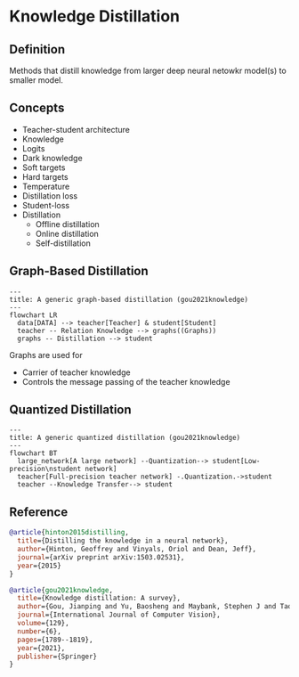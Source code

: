 # Knowledge Distillation

## Definition
Methods that distill knowledge from larger deep neural netowkr model(s) to smaller model.

## Concepts
- Teacher-student architecture
- Knowledge
- Logits
- Dark knowledge
- Soft targets
- Hard targets
- Temperature
- Distillation loss
- Student-loss
- Distillation
    - Offline distillation
    - Online distillation
    - Self-distillation

## Graph-Based Distillation
```mermaid
---
title: A generic graph-based distillation (gou2021knowledge)
---
flowchart LR
  data[DATA] --> teacher[Teacher] & student[Student]
  teacher -- Relation Knowledge --> graphs((Graphs))
  graphs -- Distillation --> student
```

Graphs are used for
- Carrier of teacher knowledge
- Controls the message passing of the teacher knowledge

## Quantized Distillation
```mermaid
---
title: A generic quantized distillation (gou2021knowledge)
---
flowchart BT
  large_network[A large network] --Quantization--> student[Low-precision\nstudent network]
  teacher[Full-precision teacher network] -.Quantization.->student
  teacher --Knowledge Transfer--> student

```

## Reference
```bibtex
@article{hinton2015distilling,
  title={Distilling the knowledge in a neural network},
  author={Hinton, Geoffrey and Vinyals, Oriol and Dean, Jeff},
  journal={arXiv preprint arXiv:1503.02531},
  year={2015}
}

@article{gou2021knowledge,
  title={Knowledge distillation: A survey},
  author={Gou, Jianping and Yu, Baosheng and Maybank, Stephen J and Tao, Dacheng},
  journal={International Journal of Computer Vision},
  volume={129},
  number={6},
  pages={1789--1819},
  year={2021},
  publisher={Springer}
}
```